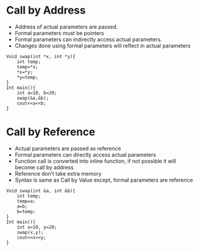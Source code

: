 # Call by Address
- Address of actual parameters are passed.
- Formal parameters must be pointers
- Formal parameters can indirectly access actual parameters.
- Changes done using formal parameters will reflect in actual parameters

```
Void swap(int *x, int *y){
    int temp;
    temp=*x;
    *x=*y;
    *y=temp;
}
Int main(){
    int a=10, b=20;
    swap(&a,&b);
    cout<<a<<b;
}
```
# Call by Reference
- Actual parameters are passed as reference
- Formal parameters can directly access actual parameters
- Function call is converted into inline function, if not possible it will become call by address
- Reference don’t take extra memory
- Syntax is same as Call by Value except, formal parameters are reference

```
Void swap(int &a, int &b){
    int temp;
    temp=a;
    a=b;
    b=temp;
}
Int main(){
    int x=10, y=20;
    swap(x,y);
    cout<<x<<y;
}
```